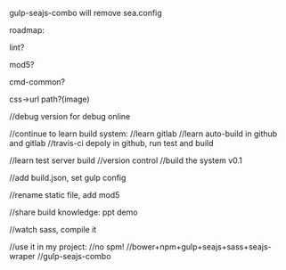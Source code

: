 gulp-seajs-combo will remove sea.config


roadmap:

lint?

mod5?

cmd-common?

css->url path?(image)


//debug version for debug online



//continue to learn build system:
//learn gitlab
//learn auto-build in github and gitlab
//travis-ci depoly in github, run test and build

//learn test server build
//version control
//build the system v0.1



//add build.json, set gulp config

//rename static file, add mod5


//share build knowledge:
ppt
demo





//watch sass, compile it




//use it in my project:
//no spm!
//bower+npm+gulp+seajs+sass+seajs-wraper
//gulp-seajs-combo






